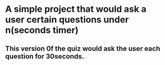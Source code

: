 # A simple project that would ask a user certain questions under n(seconds timer)

## This version 0f the quiz would ask the user each question for 30seconds.